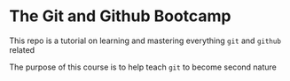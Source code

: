 # The Git and Github Bootcamp

This repo is a tutorial on learning and mastering everything `git` and `github` related

The purpose of this course is to help teach `git` to become second nature
